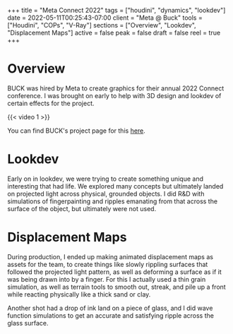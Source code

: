 +++
title = "Meta Connect 2022"
tags = ["houdini", "dynamics", "lookdev"]
date = 2022-05-11T00:25:43-07:00
client = "Meta @ Buck"
tools = ["Houdini", "COPs", "V-Ray"]
sections = ["Overview", "Lookdev", "Displacement Maps"]
active = false
peak = false
draft = false
reel = true
+++
# Overview
BUCK was hired by Meta to create graphics for their annual 2022 Connect conference. I was brought on early to help with 3D design and lookdev of certain effects for the project.

{{< video 1 >}}

You can find BUCK's project page for this [here](https://buck.co/work/meta-connect-22).

# Lookdev
Early on in lookdev, we were trying to create something unique and interesting that had life. We explored many concepts but ultimately landed on projected light across physical, grounded objects. I did R&D with simulations of fingerpainting and ripples emanating from that across the surface of the object, but ultimately were not used.

# Displacement Maps
During production, I ended up making animated displacement maps as assets for the team, to create things like slowly rippling surfaces that followed the projected light pattern, as well as deforming a surface as if it was being drawn into by a finger. For this I actually used a thin grain simulation, as well as terrain tools to smooth out, streak, and pile up a front while reacting physically like a thick sand or clay.

Another shot had a drop of ink land on a piece of glass, and I did wave function simulations to get an accurate and satisfying ripple across the glass surface.
